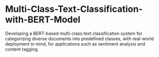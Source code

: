 # Multi-Class-Text-Classification-with-BERT-Model
Developing a BERT-based multi-class text classification system for categorizing diverse documents into predefined classes, with real-world deployment in mind, for applications such as sentiment analysis and content tagging.
